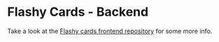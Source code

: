 # Flashy Cards - Backend

Take a look at the [Flashy cards frontend repository](https://github.com/jakewheeler/flashcard-frontend) for some more info.
